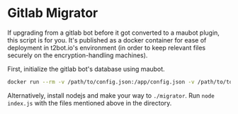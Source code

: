 # Gitlab Migrator

If upgrading from a gitlab bot before it got converted to a maubot plugin, this script is for you. It's published as a docker container for ease of deployment in t2bot.io's environment (in order to keep relevant files securely on the encryption-handling machines).

First, initialize the gitlab bot's database using maubot.

```bash
docker run --rm -v /path/to/config.json:/app/config.json -v /path/to/tokens.json:/app/tokens.json -v /path/to/new/gitlab.db:/app/gitlab.db gchr.io/t2bot/gitlab-maubot:migrate
```

Alternatively, install nodejs and make your way to `./migrator`. Run `node index.js` with the files mentioned above in the directory.
